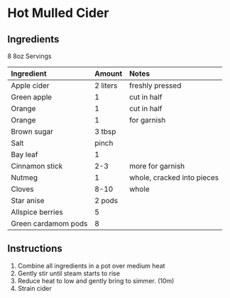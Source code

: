 Hot Mulled Cider
================

Ingredients
-----------

8 8oz Servings

| Ingredient          | Amount   | Notes                      |
|:--------------------|:---------|:---------------------------|
| Apple cider         | 2 liters | freshly pressed            |
| Green apple         | 1        | cut in half                |
| Orange              | 1        | cut in half                |
| Orange              | 1        | for garnish                |
| Brown sugar         | 3 tbsp   |                            |
| Salt                | pinch    |                            |
| Bay leaf            | 1        |                            |
| Cinnamon stick      | 2-3      | more for garnish           |
| Nutmeg              | 1        | whole, cracked into pieces |
| Cloves              | 8-10     | whole                      |
| Star anise          | 2 pods   |                            |
| Allspice berries    | 5        |                            |
| Green cardamom pods | 8        |                            |

Instructions
------------

1. Combine all ingredients in a pot over medium heat
2. Gently stir until steam starts to rise
3. Reduce heat to low and gently bring to simmer. (10m)
4. Strain cider
